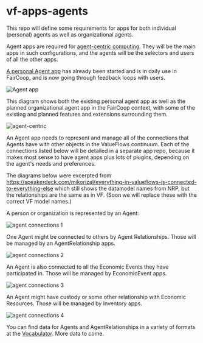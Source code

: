# vf-apps-agents
This repo will define some requirements for apps for both individual (personal) agents as well as organizational agents.

Agent apps are required for [agent-centric computing](https://github.com/valueflows/vf-apps-agents/wiki/Agent-centric-computing). They will be the main apps in such configurations, and the agents will be the selectors and users of all the other apps.

[A personal Agent app](https://github.com/opencooperativeecosystem/agent) has already been started and is in daily use in FairCoop, and is now going through feedback loops with users.

![Agent app](https://user-images.githubusercontent.com/117439/43355797-819560f2-9228-11e8-9a42-8ba7ec1a8a34.jpeg)

This diagram shows both the existing personal agent app as well as the planned organizational agent app in the FairCoop context, with some of the existing and planned features and extensions surrounding them.

![agent-centric](https://user-images.githubusercontent.com/117439/43346048-60424b7c-91b5-11e8-9c31-ded327eb5737.jpeg)

An Agent app needs to represent and manage all of the connections that Agents have with other objects in the ValueFlows continuum. Each of the connections listed below will be detailed in a separate app repo, because it makes most sense to have agent apps plus lots of plugins, depending on the agent's needs and preferences.

The diagrams below were excerpted from https://speakerdeck.com/mikorizal/everything-in-valueflows-is-connected-to-everything-else which still shows the datamodel names from NRP, but the relationships are the same as in VF. (Soon we will replace these with the correct VF model names.)

A person or organization is represented by an Agent:

![agent connections 1](https://user-images.githubusercontent.com/117439/43356231-442acea0-9232-11e8-834f-040f5b2aa262.jpg)

One Agent might be connected to others by Agent Relationships. Those will be managed by an AgentRelationship apps.

![agent connections 2](https://user-images.githubusercontent.com/117439/43356250-8461ca32-9232-11e8-88d5-6ae0f554ad1f.jpg)

An Agent is also connected to all the Economic Events they have participated in. Those will be managed by EconomicEvent apps.

![agent connections 3](https://user-images.githubusercontent.com/117439/43356275-f435cdb8-9232-11e8-90c6-4848d09bc00b.jpg)

An Agent might have custody or some other relationship with Economic Resources. Those will be managed by Inventory apps.

![agent connections 4](https://user-images.githubusercontent.com/117439/43356283-3435d930-9233-11e8-8b75-f26097930526.jpg)

You can find data for Agents and AgentRelationships in a variety of formats at the [Vocabulator](http://valueflows.pythonanywhere.com/). More data to come.
